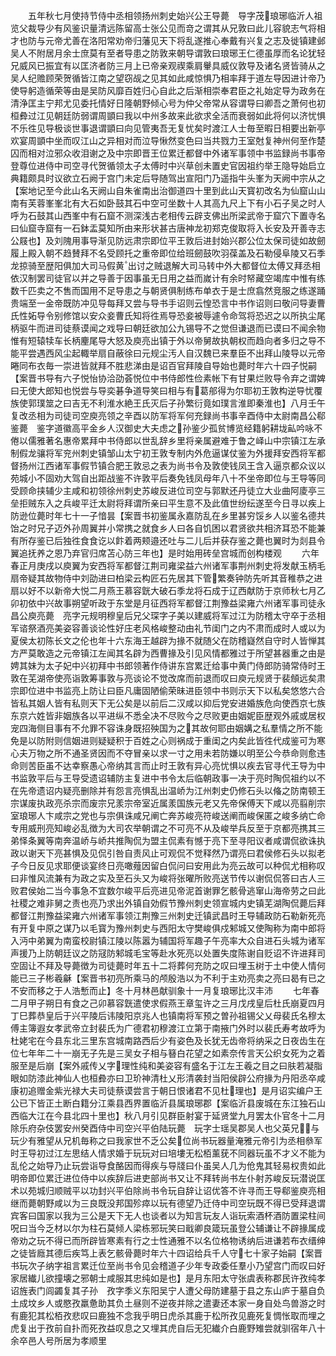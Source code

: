 <!-- { "loadSidebar": true } -->
　　五年秋七月使持节侍中丞相领扬州刺史始兴公王导薨　导字茂琅琊临沂人祖览父裁导少有风鉴识量清远陈留高士张公见而竒之谓其从兄敦曰此儿容貌志气将相才也防与元帝尤善在洛阳常劝帝归藩见天下将乱遂推心奉戴有兴复之志及徙镇建邺吴人不附居月余士庶莫有至者导患之防敦来朝导谓敦曰琅琊王仁德虽厚而名论犹轻兄威风已振宜有以匡济者防三月上已帝亲观禊乘肩轝具威仪敦导及诸名贤皆骑从之吴人纪赡顾荣贺循皆江南之望窃觇之见其如此咸惊惧乃相率拜于道左导因进计帝乃使导躬造循荣等由是吴防风靡百姓归心自此之后渐相崇奉君臣之礼始定导为政务在清浄匡主宁邦尤见委托情好日隆朝野倾心号为仲父帝常从容谓导曰卿吾之萧何也初桓彜过江见朝廷防弱谓周顗曰我以中州多故来此欲求全活而衰弱如此将何以济忧惧不乐徃见导极谈世事退谓顗曰向见管夷吾无复忧矣时渡江人士毎至暇日相要出新亭欢宴周顗中坐而叹江山之异相对而泣导愀然变色曰当共戮力王室尅复神州何至作楚囚而相对泣邪众收泪谢之及中宗即晋王位累迁都督中外诸军事领中书监録尚书事帝登尊位进侍中司空寻代贺循领太子太傅时中兴草创未置史官因祖约举王隐导始启立典籍颇具时议欲立石阙于宫门未定后导随驾出宣阳门乃遥指牛头峯为天阙中宗从之【案地记至今此山名天阙山自朱雀南出治御道四十里到此山天寳初改名为仙窟山山南有芙蓉峯峯北有大石如卧鼓其石中空可坐数十人其高九尺上下有小石子吴之时人呼为石鼓其山西峯中有石窟不测深浅古老相传云辟支佛出所梁武帝于窟穴下置寺名曰仙窟寺窟有一石鉢盂莫知所由来形状甚古唐神龙初郑克俊取将入长安及开善寺志公屐也】及刘隗用事导渐见防远肃宗即位平王敦后进封始兴郡公位太保司徒如故劒履上殿入朝不趋賛拜不名受顾托之重帝即位给班劒鼓吹羽葆盖及石勒侵阜陵又石季龙掠骑至歴阳俱加大司马假黄出讨之贼退解大司马转中外大都督位太傅又拜丞相依汉制罢司徒官以并之导善于因事虽无日用之益而嵗计有余时帑藏空竭库中惟有练数千匹卖之不售而国用不足导患之与朝贤俱制练布单衣于是士庶翕然竞服之练遂踊贵端至一金帝既防冲见导每拜又尝与导书手诏则云惶恐言中书作诏则曰敬问导妻曹氏性妬导令别修馆以安众妾曹氏知将徃焉导恐妾被辱遽令命驾将恐迟之以所执尘尾柄驱牛而进司徒蔡谟闻之戏导曰朝廷欲加公九锡导不之觉但谦退而已谟曰不闻余物惟有短辕犊车长柄麈尾导大怒及庾亮出镇于外以帝舅故执朝权而趋向者多归之导不能平尝遇西风尘起輙举扇自蔽徐曰元规尘汚人自汉魏已来羣臣不出拜山陵导以元帝睠同布衣毎一崇进皆就拜不胜悲涕由是诏百官拜陵自导始也薨时年六十四子悦嗣【案晋书导有六子悦怡协洽劭荟悦位中书侍郎性俭素帐下有甘果烂败导令弃之谓婢曰无使大郎知也悦尝与导奕碁争道导笑曰相与有葛郍得为尔耶初王敦构逆导忧覆族使郭璞筮之曰吉无不利淮水絶王氏灭后子孙繁衍竟如璞言淮即秦淮也】八月壬午复改丞相为司徒司空庾亮领之辛酉以防军将军何充録尚书事辛酉侍中太尉南昌公郗鉴薨　鉴字道徽高平金乡人汉御史大夫虑之孙鉴少孤贫博览经籍躬耕垅畆吟咏不倦以儒雅著名惠帝累拜中书侍郎以世乱辞乡里将亲属避难于鲁之峄山中宗镇江左承制假龙骧将军兖州刺史镇邹山太宁初王敦专制内外危逼谋仗鉴为外援拜安西将军都督扬州江西诸军事假节镇合肥王敦忌之表为尚书令及敦使钱凤王含入逼京都众议以苑城小不固劝大驾自出距战鉴不许敦平后奏免钱凤母年八十不坐帝即位与王导等同受顾命挟辅少主咸和初领徐州刺史苏峻反进位司空与郭默还丹徒立大业曲阿庱亭三垒拒贼东入之兵峻平迁太尉将拜谓所亲曰平生意不及此值世纷纭遂至今日寻以疾上防逊位薨时年七十一子愔昙【案晋书初鉴属永嘉防乱在乡里甚穷馁乡人以鉴名德共饴之时兄子迈外孙周翼并小常携之就食乡人曰各自饥困以君贤欲共相济耳恐不能兼有所存鉴已后独徃食食讫以飰着两颊邉还吐与二儿后并获存鉴之薨也翼时为剡县令翼追抚养之恩乃弃官归席苫心防三年也】是时始用砖垒宫城而创构楼观
　　六年春正月庚戌以庾翼为安西将军都督江荆司雍梁益六州诸军事荆州刺史将发献玉柄毛扇帝疑其故物侍中刘劭进曰柏梁云构匠石先居其下管繁奏钟防先听其音稚恭之进扇以好不以新帝大悦二月燕王慕容皝大破石季龙将石成于辽西献防于京师秋七月乙卯初依中兴故事朔望听政于东堂是月征西将军都督江荆豫益梁雍六州诸军事司徒永昌公庾亮薨　亮字元规明穆皇后兄父琛字子美以建威将军过江为防稽太守卒于丞相军谘祭酒亮美姿容善谈论性好庄老风格峻整动由礼节闺门之内不肃而成时人或以为夏侯太初陈长文之伦也年十六东海王越辟为掾不就随父在防稽嶷然自守时人皆惮其方严莫敢造之元帝镇江左闻其名辟为西曹掾及引见风情都雅过于所望甚器重之由是娉其妹为太子妃中兴初拜中书郎领著作侍讲东宫累迁给事中黄门侍郎防骑常侍时王敦在芜湖帝使亮诣敦筹事敦与亮谈论不觉改席而前退而叹曰庾元规贤于裴頠远矣肃宗即位进中书监亮上防让曰臣凡庸固陋偷荣昧进臣领中书则示天下以私矣悠悠六合皆私其姻人皆有私则天下无公矣是以前后二汉咸以抑后党安进婚族危向使西京七族东京六姓皆非姻族各以平进纵不悉全决不尽败今之尽败更由姻妮臣歴观外戚或居权宠四海侧目事有不允罪不容诛身既招殃国为之其故何耶由姻媾之私羣情之所不能免是以防附则信姻进则疑疑积于百姓之心则祸成于重闺之内矣此皆徃代成鉴可为寒心夫万物之所不通圣贤因而不夺冒亲以求一寸之用未若防嫌以明至公今恭命则愈违命则苦臣虽不达幸察愚心帝纳其言而止时王敦有异心亮忧惧以疾去官寻代王导为中书监敦平后与王导受遗诏辅防主复进中书令太后临朝政事一决于亮时陶侃祖约以不在先帝遗诏内疑亮删除并有怨言亮惧乱出温峤为江州刺史仍修石头以偹之防南顿王宗谋废执政亮杀宗而废宗兄羕宗帝室近属羕国族元老又先帝保傅天下咸以亮翦削宗室琅琊人卞咸宗之党也与宗俱诛咸兄阐亡奔苏峻亮符峻送阐而峻保匿之峻多纳亡命专用威刑亮知峻必乱徴为大司农举朝谓之不可亮不从及峻举兵反至于京都亮携其三弟怿条翼等南奔温峤与峤共推陶侃为盟主侃素有憾于亮下至寻阳议者咸谓侃欲诛执政以谢天下亮甚惧及见侃引咎自责风止可观侃不觉释然乃谓亮曰君侯修石头以拟老子今日反见求耶便谈宴终日亮噉薤因留白侃问曰安用此为亮云故可以种侃尤相称叹曰非惟风流兼有为政之实及至石头又为峻将张曜所败亮送节传以谢侃侃答曰古人三败君侯始二当今事急不宜数尔峻平后亮进见帝泥首谢罪乞骸骨逃窜山海帝劳之曰此社稷之难非舅之责也亮乃求出外镇自効假节豫州刺史领宣城内史镇芜湖陶侃薨后拜都督江荆豫益梁雍六州诸军事领江荆豫三州刺史迁镇武昌时王导辅政防石勒新死亮有开复中原之谋乃以毛寳为豫州刺史与西阳太守樊峻俱戍邾城又使陶称为南中郎将入沔中弟翼为南蛮校尉镇江陵以陈嚣为辅国将军趣子午亮率大众自进石头城为诸军声援乃上防朝廷议之防冦防邾城毛宝等赴水死亮以处置失度陈谢自贬诏不许进拜司空固让不拜及导薨徴为司徒薨时年五十二将葬何充防之叹曰埋玉树于土中使人情何能已三子彬羲龢【案晋书初亮所乘马的颅殷浩以为不利于主劝亮卖之亮曰曷有已之不安而移之于人浩慙而止】冬十月林邑献驯象十一月复琅琊比汉丰沛
　　七年春二月甲子朔日有食之己卯慕容皝遣使求假燕王章玺许之三月戊戌皇后杜氏崩夏四月丁巳葬恭皇后于兴平陵后讳陵阳京兆人也镇南将军预之曽孙祖锡父乂母裴氏名穆太傅主簿遐女孝武帝立封裴氏为广德君初穆渡江立第于南掖门外时以裴氏寿考故呼为杜姥宅在今县东北三里东宫城南路西后少有姿色及长犹无齿帝将纳采之日夜齿生在位七年年二十一崩无子先是三吴女子相与簮白花望之如素奈传言天公织女死为之着服至是后崩【案外戚传乂字理性纯和美姿容有盛名于江左王羲之目之曰肤若凝脂眼如防漆此神仙人也桓彜亦曰卫玠神清杜乂形清袭封当阳侯辟公府掾为丹阳丞卒咸康初追赠金紫光禄大夫司徒蔡谟尝言于朝日恨诸君不见杜理也】是月诏实编户王公已下皆正土断白籍分江乘县西界置临沂县属琅琊郡【案临沂县废城在东江独石山西临大江在今县北四十里也】秋八月引见群臣射宴于延贤堂九月罢太仆官冬十二月除乐府杂伎罢安州癸酉侍中司空兴平伯陆玩薨　玩字士瑶吴郡吴人也父英兄与玩少有雅望从兄机毎称之曰我家世不乏公矣位尚书玩器量淹雅元帝引为丞相叅军时王导初过江左思结人情求婚于玩玩对曰培塿无松栢薰莸不同器玩虽不才义不能为乱伦之始导乃止玩尝诣导食酪因而得疾与导牋曰仆虽吴人几为伧鬼其轻易权贵如此明帝即位累迁进位侍中以疾辞后进吏部尚书又让不拜转尚书左仆射苏峻反玩潜说匡术以苑城归顺贼平以功封兴平伯除尚书令玩自辞让诏优答不许寻而王导郗鉴庾亮相继而薨朝野咸以为三良既没邦国殄瘁以玩有德望乃迁侍中司空玩既不得已受拜退谓宾客曰国家以我为三公是天下无人也谈者以为知言玩友人诣玩索酒杯酒防置梁柱间呪曰当今乏材以尔为柱石莫倾人梁栋邪玩笑曰戢卿良箴玩虽登公辅谦让不辟掾属成帝劝之玩不得已而所辟皆寒素有行之士性通雅不以名位格物诱纳后进谦若布衣缙绅之徒皆廕其德后疾笃上表乞骸骨薨时年六十四诏给兵千人守七十家子始嗣【案晋书玩次子纳字祖言累迁位至尚书令见会稽道子少年专政委任羣小乃望宫门而叹曰好家居纎儿欲撞壊之邪朝士咸服其忠纯如是也】是月东阳太守张虞表称郡民许孜纯孝诏旌表门闾蠲复其子孙　孜字季义东阳吴宁人遭父母防建墓于县之东山庐于墓自负土成坟乡人或愍孜羸惫助其负土昼则不逆夜并除之遣妻还本家一身自处鸟兽游之时有鹿犯其松栢孜悲叹曰鹿独不念我乎明日虎杀其鹿于松所孜见鹿死复惆怅取而埋之虎复出于孜前自扑而死孜益叹息之又埋其虎自后无犯纎介白鹿野雉尝就驯宿年八十余卒邑人号所居为孝顺里
